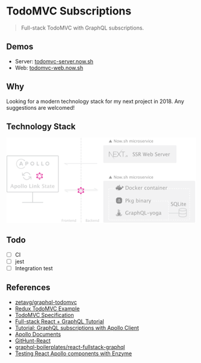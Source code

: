 # TodoMVC Subscriptions

> Full-stack TodoMVC with GraphQL subscriptions.

## Demos

* Server: [todomvc-server.now.sh](https://todomvc-server.now.sh/)
* Web: [todomvc-web.now.sh](https://todomvc-web.now.sh/)

## Why

Looking for a modern technology stack for my next project in 2018. Any suggestions are welcomed!

## Technology Stack

![techstack](./docs/techstack.png)

## Todo

* [ ] CI
* [ ] jest
* [ ] Integration test

## References

* [zetavg/graphql-todomvc](https://github.com/zetavg/graphql-todomvc)
* [Redux TodoMVC Example](https://github.com/reactjs/redux/tree/master/examples/todomvc)
* [TodoMVC Specification](https://github.com/tastejs/todomvc/blob/master/app-spec.md)
* [Full-stack React + GraphQL Tutorial](https://dev-blog.apollodata.com/full-stack-react-graphql-tutorial-582ac8d24e3b)
* [Tutorial: GraphQL subscriptions with Apollo Client](https://dev-blog.apollodata.com/tutorial-graphql-subscriptions-client-side-40e185e4be76)
* [Apollo Documents](https://www.apollographql.com/)
* [GitHunt-React](https://github.com/apollographql/GitHunt-React/tree/master)
* [graphql-boilerplates/react-fullstack-graphql](https://github.com/graphql-boilerplates/react-fullstack-graphql)
* [Testing React Apollo components with Enzyme](https://paradite.com/2017/11/16/test-react-apollo-components-enzyme-examples/)
